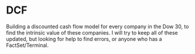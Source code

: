 # DCF
Building a discounted cash flow model for every company in the Dow 30, to find the intrinsic value of these companies. I will try to keep all of these updated, but looking for help to find errors, or anyone who has a FactSet/Terminal.
